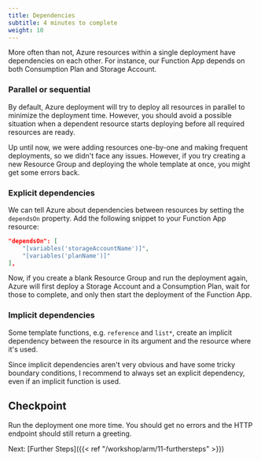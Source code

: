```yaml
---
title: Dependencies
subtitle: 4 minutes to complete
weight: 10
---
```


More often than not, Azure resources within a single deployment have dependencies on each other. For instance, our Function App depends on both Consumption Plan and Storage Account.

### Parallel or sequential

By default, Azure deployment will try to deploy all resources in parallel to minimize the deployment time. However, you should avoid a possible situation when a dependent resource starts deploying before all required resources are ready.

Up until now, we were adding resources one-by-one and making frequent deployments, so we didn't face any issues. However, if you try creating a new Resource Group and deploying the whole template at once, you might get some errors back.

### Explicit dependencies

We can tell Azure about dependencies between resources by setting the `dependsOn` property. Add the following snippet to your Function App resource:

```json
"dependsOn": [
    "[variables('storageAccountName')]",
    "[variables('planName')]"
],
```

Now, if you create a blank Resource Group and run the deployment again, Azure will first deploy a Storage Account and a Consumption Plan, wait for those to complete, and only then start the deployment of the Function App.

### Implicit dependencies

Some template functions, e.g. `reference` and `list*`, create an implicit dependency between the resource in its argument and the resource where it's used.

Since implicit dependencies aren't very obvious and have some tricky boundary conditions, I recommend to always set an explicit dependency, even if an implicit function is used.

## Checkpoint

Run the deployment one more time. You should get no errors and the HTTP endpoint should still return a greeting.

Next: [Further Steps]({{< ref "/workshop/arm/11-furthersteps" >}})